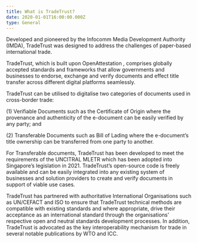 ```yaml
---
title: What is TradeTrust?
date: 2020-01-01T16:00:00.000Z
type: General
---
```

Developed and pioneered by the Infocomm Media Development Authority (IMDA), TradeTrust was designed to address the challenges of paper-based international trade. 

TradeTrust, which is built upon OpenAttestation , comprises globally accepted standards and frameworks that allow governments and businesses to endorse, exchange and verify documents and effect title transfer across different digital platforms seamlessly. 

TradeTrust can be utilised to digitalise two categories of documents used in cross-border trade: 

(1) Verifiable Documents such as the Certificate of Origin where the provenance and authenticity of the e-document can be easily verified by any party; and 

(2) Transferable Documents such as Bill of Lading where the e-document’s title ownership can be transferred from one party to another. 

For Transferable documents, TradeTrust has been developed to meet the requirements of the UNCITRAL MLETR  which has been adopted into Singapore’s legislation  in 2021. TradeTrust’s open-source code is freely available and can be easily integrated into any existing system of businesses and solution providers to create and verify documents in support of viable use cases. 

TradeTrust has partnered with authoritative International Organisations such as UN/CEFACT and ISO to ensure that TradeTrust technical methods are compatible with existing standards and where appropriate, drive their acceptance as an international standard through the organisations’ respective open and neutral standards development processes. In addition, TradeTrust is advocated as the key interoperability mechanism for trade in several notable publications by WTO and ICC.